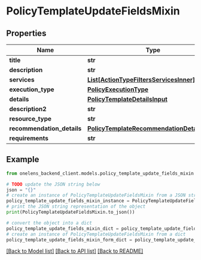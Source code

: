 # PolicyTemplateUpdateFieldsMixin


## Properties

Name | Type | Description | Notes
------------ | ------------- | ------------- | -------------
**title** | **str** |  | [optional] 
**description** | **str** |  | [optional] 
**services** | [**List[ActionTypeFiltersServicesInner]**](ActionTypeFiltersServicesInner.md) |  | [optional] 
**execution_type** | [**PolicyExecutionType**](PolicyExecutionType.md) |  | [optional] 
**details** | [**PolicyTemplateDetailsInput**](PolicyTemplateDetailsInput.md) |  | [optional] 
**description2** | **str** |  | [optional] 
**resource_type** | **str** |  | [optional] 
**recommendation_details** | [**PolicyTemplateRecommendationDetailsInput**](PolicyTemplateRecommendationDetailsInput.md) |  | [optional] 
**requirements** | **str** |  | [optional] 

## Example

```python
from onelens_backend_client.models.policy_template_update_fields_mixin import PolicyTemplateUpdateFieldsMixin

# TODO update the JSON string below
json = "{}"
# create an instance of PolicyTemplateUpdateFieldsMixin from a JSON string
policy_template_update_fields_mixin_instance = PolicyTemplateUpdateFieldsMixin.from_json(json)
# print the JSON string representation of the object
print(PolicyTemplateUpdateFieldsMixin.to_json())

# convert the object into a dict
policy_template_update_fields_mixin_dict = policy_template_update_fields_mixin_instance.to_dict()
# create an instance of PolicyTemplateUpdateFieldsMixin from a dict
policy_template_update_fields_mixin_form_dict = policy_template_update_fields_mixin.from_dict(policy_template_update_fields_mixin_dict)
```
[[Back to Model list]](../README.md#documentation-for-models) [[Back to API list]](../README.md#documentation-for-api-endpoints) [[Back to README]](../README.md)


